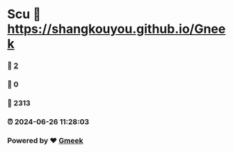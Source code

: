 # Scu :link: https://shangkouyou.github.io/Gneek 
### :page_facing_up: [2](https://shangkouyou.github.io/Gneek/tag.html) 
### :speech_balloon: 0 
### :hibiscus: 2313 
### :alarm_clock: 2024-06-26 11:28:03 
### Powered by :heart: [Gmeek](https://github.com/Meekdai/Gmeek)
